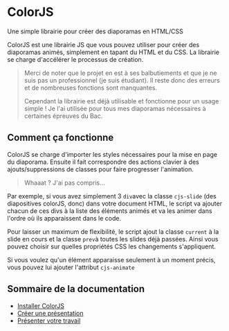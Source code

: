# ColorJS

Une simple librairie pour créer des diaporamas en HTML/CSS

ColorJS est une librairie JS que vous pouvez utiliser pour créer des diaporamas animés, simplement en tapant du HTML et du CSS. La librairie se charge d'accélérer le processus de création.

> Merci de noter que le projet en est à ses balbutiements et que je ne suis pas un professionnel (je suis étudiant). Il reste donc des erreurs et de nombreuses fonctions sont manquantes.
> 
> Cependant la librairie est déjà utilisable et fonctionne pour un usage simple ! Je l'ai utilisée pour tous mes diaporamas nécessaires à certaines épreuves du Bac.

## Comment ça fonctionne

ColorJS se charge d'importer les styles nécessaires pour la mise en page du diaporama. Ensuite il fait correspondre des actions clavier à des ajouts/suppressions de classes pour faire progresser l'animation.

> Whaaat ? J'ai pas compris...

Par exemple, si vous avez simplement 3 `div`avec la classe `cjs-slide` (des diapositives colorJS, donc) dans votre document HTML, le script va ajouter chacun de ces divs à la liste des éléments animés et va les animer dans l'ordre où ils apparaissent dans le code.

Pour laisser un maximum de flexibilité, le script ajout la classe `current` à la slide en cours et la classe `prev`à toutes les slides déjà passées. Ainsi vous pouvez choisir sur quelles propriétés CSS les changements s'appliquent.

Si vous voulez qu'un élément apparaisse seulement à un moment précis, vous pouvez lui ajouter l'attribut `cjs-animate`

## Sommaire de la documentation

- [Installer ColorJS](https://colorjs.readthedocs.io/fr/latest/installation/)
- [Créer une présentation](https://colorjs.readthedocs.io/fr/latest/creer)
- [Présenter votre travail](https://colorjs.readthedocs.io/fr/latest/presenter)
